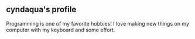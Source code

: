## cyndaqua's profile

Programming is one of my favorite hobbies! I love making new things on my computer with my keyboard and some effort.
